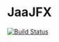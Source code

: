 # JaaJFX

[![Build Status](https://drone.jaaj.dev/api/badges/JaaJFX/JaaJFX-core/status.svg?ref=refs/heads/master)](https://drone.jaaj.dev/JaaJFX/JaaJFX-core)

